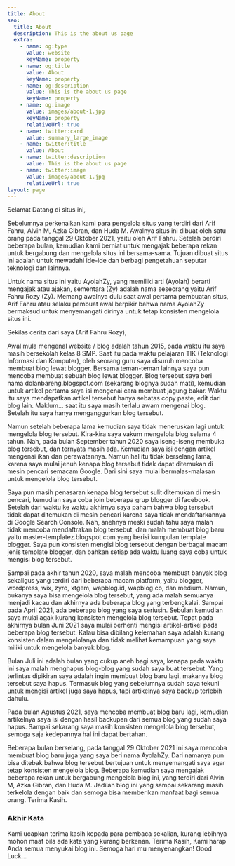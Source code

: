 ```yaml
---
title: About
seo:
  title: About
  description: This is the about us page
  extra:
    - name: og:type
      value: website
      keyName: property
    - name: og:title
      value: About
      keyName: property
    - name: og:description
      value: This is the about us page
      keyName: property
    - name: og:image
      value: images/about-1.jpg
      keyName: property
      relativeUrl: true
    - name: twitter:card
      value: summary_large_image
    - name: twitter:title
      value: About
    - name: twitter:description
      value: This is the about us page
    - name: twitter:image
      value: images/about-1.jpg
      relativeUrl: true
layout: page
---
```


Selamat Datang di situs ini, 

Sebelumnya perkenalkan kami para pengelola situs yang terdiri dari Arif Fahru, Alvin M, Azka Gibran, dan Huda M. Awalnya situs ini dibuat oleh satu orang pada tanggal 29 Oktober 2021, yaitu oleh Arif Fahru. Setelah berdiri beberapa bulan, kemudian kami berniat untuk mengajak beberapa rekan untuk bergabung dan mengelola situs ini bersama-sama. Tujuan dibuat situs ini adalah untuk mewadahi ide-ide dan berbagi pengetahuan seputar teknologi dan lainnya. 

Untuk nama situs ini yaitu AyolahZy, yang memiliki arti (Ayolah) berarti mengajak atau ajakan, sementara (Zy) adalah nama seseorang yaitu Arif Fahru Rozy (Zy). Memang awalnya dulu saat awal pertama pembuatan situs, Arif Fahru atau selaku pembuat awal berpikir bahwa nama AyolahZy bermaksud untuk menyemangati dirinya untuk tetap konsisten mengelola situs ini. 

Sekilas cerita dari saya (Arif Fahru Rozy),

Awal mula mengenal website / blog adalah tahun 2015, pada waktu itu saya masih bersekolah kelas 8 SMP. Saat itu pada waktu pelajaran TIK (Teknologi Informasi dan Komputer), oleh seorang guru saya disuruh mencoba membuat blog lewat blogger. Bersama teman-teman lainnya saya pun mencoba membuat sebuah blog lewat blogger. Blog tersebut saya beri nama dolanbareng.blogspot.com (sekarang blognya sudah mati), kemudian untuk artikel pertama saya isi mengenai cara membuat jagung bakar. Waktu itu saya mendapatkan artikel tersebut hanya sebatas copy paste, edit dari blog lain. Maklum... saat itu saya masih terlalu awam mengenai blog. Setelah itu saya hanya menganggurkan blog tersebut.

Namun setelah beberapa lama kemudian saya tidak meneruskan lagi untuk mengelola blog tersebut. Kira-kira saya vakum mengelola blog selama 4 tahun. Nah, pada bulan September tahun 2020 saya iseng-iseng membuka blog tersebut, dan ternyata masih ada. Kemudian saya isi dengan artikel mengenai ikan dan perawatannya. Namun hal itu tidak berselang lama, karena saya mulai jenuh kenapa blog tersebut tidak dapat ditemukan di mesin pencari semacam Google. Dari sini saya mulai bermalas-malasan untuk mengelola blog tersebut. 

Saya pun masih penasaran kenapa blog tersebut sulit ditemukan di mesin pencari, kemudian saya coba join beberapa grup blogger di facebook. Setelah dari waktu ke waktu akhirnya saya paham bahwa blog tersebut tidak dapat ditemukan di mesin pencari karena saya tidak mendaftarkannya di Google Search Console. Nah, anehnya meski sudah tahu saya malah tidak mencoba mendaftrakan blog tersebut, dan malah membuat blog baru yaitu master-templatez.blogspot.com yang berisi kumpulan template blogger. Saya pun konsisten mengisi blog tersebut dengan berbagai macam jenis template blogger, dan bahkan setiap ada waktu luang saya coba untuk mengisi blog tersebut. 

Sampai pada akhir tahun 2020, saya malah mencoba membuat banyak blog sekaligus yang terdiri dari beberapa macam platform, yaitu blogger, wordpress, wix, zyro, xtgem, wapblog.id, wapblog.co, dan medium. Namun, bukanya saya bisa mengelola blog tersebut, yang ada malah semuanya menjadi kacau dan akhirnya ada beberapa blog yang terbengkalai. Sampai pada April 2021, ada beberapa blog yang saya seriusin. Sebulan kemudian saya mulai agak kurang konsisten mengelola blog tersebut. Tepat pada akhirnya bulan Juni 2021 saya mulai berhenti mengisi artikel-artikel pada beberapa blog tersebut. Kalau bisa dibilang kelemahan saya adalah kurang konsisten dalam mengelolanya dan tidak melihat kemampuan yang saya miliki untuk mengelola banyak blog.

Bulan Juli ini adalah bulan yang cukup aneh bagi saya, kenapa pada waktu ini saya malah menghapus blog-blog yang sudah saya buat tersebut. Yang terlintas dipikiran saya adalah ingin membuat blog baru lagi, makanya blog tersebut saya hapus. Termasuk blog yang sebelumnya sudah saya tekuni untuk mengisi artikel juga saya hapus, tapi artikelnya saya backup terlebih dahulu. 

Pada bulan Agustus 2021, saya mencoba membuat blog baru lagi, kemudian artikelnya saya isi dengan hasil backupan dari semua blog yang sudah saya hapus. Sampai sekarang saya masih konsisten mengelola blog tersebut, semoga saja kedepannya hal ini dapat bertahan. 

Beberapa bulan berselang, pada tanggal 29 Oktober 2021 ini saya mencoba membuat blog baru juga yang saya beri nama AyolahZy. Dari namanya pun bisa ditebak bahwa blog tersebut bertujuan untuk menyemangati saya agar tetap konsisten mengelola blog. Beberapa kemudian saya mengajak beberapa rekan untuk bergabung mengelola blog ini, yang terdiri dari Alvin M, Azka Gibran, dan Huda M. Jadilah blog ini yang sampai sekarang masih terkelola dengan baik dan semoga bisa memberikan manfaat bagi semua orang. Terima Kasih.

### Akhir Kata
Kami ucapkan terima kasih kepada para pembaca sekalian, kurang lebihnya mohon maaf bila ada kata yang kurang berkenan. Terima Kasih, Kami harap Anda semua menyukai blog ini. Semoga hari mu menyenangkan! Good Luck...

